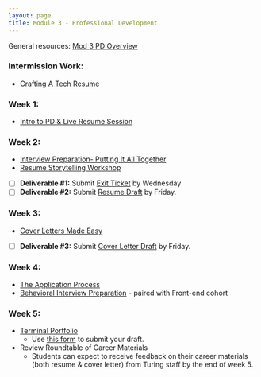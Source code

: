 ```yaml
---
layout: page
title: Module 3 - Professional Development
---
```


General resources:
[Mod 3 PD Overview](./lessons/pd_overview.md)

### Intermission Work: 
  * [Crafting A Tech Resume](https://docs.google.com/presentation/d/e/2PACX-1vRDqx6yceiHWcOEiKjEp0Hr43o6yb4WtF60jJFRAOKCeTIbrYf0iA9bDMk1jumn1lMP0R-5MV-wfkMY/pub?start=false&loop=false&delayms=3000&slide=id.p1)

### Week 1:
  * [Intro to PD & Live Resume Session](https://docs.google.com/presentation/d/1hjEDTWnlnZSxC-1SoYqMIhWN7cYH-ObV54v7QU-5rtI/edit#slide=id.p3)
    
### Week 2:
  * [Interview Preparation- Putting It All Together](./lessons/interview_preparation.md)
  * [Resume Storytelling Workshop](https://docs.google.com/presentation/d/1TPvCPkxJhM_nFzAxbjlDqvSUxlHhrAfmcm4cgxqchgk/edit#slide=id.p)
  * [ ] **Deliverable #1:** Submit [Exit Ticket](https://www.google.com/url?q=https://forms.gle/1WHVG6iiHX6bkfS97&sa=D&source=calendar&ust=1696369633966175&usg=AOvVaw1jc9wNuKyOBWJnI12aUW9u) by Wednesday
  * [ ] **Deliverable #2:** Submit [Resume Draft](https://forms.gle/awwALTSFZKDhs33b8) by Friday.

### Week 3: 
  * [Cover Letters Made Easy](./lessons/coverletters_made_easy.md)
  * [ ] **Deliverable #3:** Submit [Cover Letter Draft](https://forms.gle/nqNA3quvJ536juik9) by Friday.

### Week 4: 
  * [The Application Process](https://docs.google.com/presentation/d/e/2PACX-1vQQb_NqtACy5ea-EbE8KJX7QA62bpOC_YMB6tzsyL_dRuZqyVLKfAIZkFcLRj9MefGUuvT-WbRUzTQS/pub?start=false&loop=false&delayms=3000)
  * [Behavioral Interview Preparation](./lessons/behavioral_interview_preparation.md) - paired with Front-end cohort
 
### Week 5:
  * [Terminal Portfolio](./lessons/terminal_portfolio.md)
    * Use [this form](https://docs.google.com/forms/d/e/1FAIpQLSfKXVnpYdlwE4FpsAcG2tKfxTu4K4m7cpsgldbpIC03ZLCL6A/viewform) to submit your draft.
  * Review Roundtable of Career Materials 
    * Students can expect to receive feedback on their career materials (both resume & cover letter) from Turing staff by the end of week 5. 